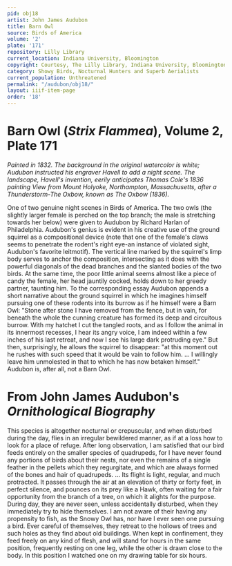 ```yaml
---
pid: obj18
artist: John James Audubon
title: Barn Owl
source: Birds of America
volume: '2'
plate: '171'
repository: Lilly Library
current_location: Indiana University, Bloomington
copyright: Courtesy, The Lilly Library, Indiana University, Bloomington, Indiana
category: Showy Birds, Nocturnal Hunters and Superb Aerialists
current_population: Unthreatened
permalink: "/audubon/obj18/"
layout: iiif-item-page
order: '18'
---
```


# Barn Owl (_Strix Flammea_), Volume 2, Plate 171

_Painted in 1832. The background in the original watercolor is white; Audubon instructed his engraver Havell to add a night scene. The landscape, Havell's invention, eerily anticipates Thomas Cole's 1836 painting View from Mount Holyoke, Northampton, Massachusetts, after a Thunderstorm-The Oxbow, known as The Oxbow (1836)._

One of two genuine night scenes in Birds of America. The two owls (the slightly larger female is perched on the top branch; the male is stretching towards her below) were given to Audubon by Richard Harlan of Philadelphia. Audubon's genius is evident in his creative use of the ground squirrel as a compositional device (note that one of the female's claws seems to penetrate the rodent's right eye-an instance of violated sight, Audubon's favorite leitmotif). The vertical line marked by the squirrel's limp body serves to anchor the composition, intersecting as it does with the powerful diagonals of the dead branches and the slanted bodies of the two birds. At the same time, the poor little animal seems almost like a piece of candy the female, her head jauntily cocked, holds down to her greedy partner, taunting him. To the corresponding essay Audubon appends a short narrative about the ground squirrel in which he imagines himself pursuing one of these rodents into its burrow as if he himself were a Barn Owl: "Stone after stone I have removed from the fence, but in vain, for beneath the whole the cunning creature has formed its deep and circuitous burrow. With my hatchet I cut the tangled roots, and as I follow the animal in its innermost recesses, I hear its angry voice, I am indeed within a few inches of his last retreat, and now I see his large dark protruding eye." But then, surprisingly, he allows the squirrel to disappear: "at this moment out he rushes with such speed that it would be vain to follow him. ... I willingly leave him unmolested in that to which he has now betaken himself." Audubon is, after all, not a Barn Owl.

# From John James Audubon's _Ornithological Biography_

This species is altogether nocturnal or crepuscular, and when disturbed during the day, flies in an irregular bewildered manner, as if at a loss how to look for a place of refuge. After long observation, I am satisfied that our bird feeds entirely on the smaller species of quadrupeds, for I have never found any portions of birds about their nests, nor even the remains of a single feather in the pellets which they regurgitate, and which are always formed of the bones and hair of quadrupeds. ... Its flight is light, regular, and much protracted. It passes through the air at an elevation of thirty or forty feet, in perfect silence, and pounces on its prey like a Hawk, often waiting for a fair opportunity from the branch of a tree, on which it alights for the purpose. During day, they are never seen, unless accidentally disturbed, when they immediately try to hide themselves. I am not aware of their having any propensity to fish, as the Snowy Owl has, nor have I ever seen one pursuing a bird. Ever careful of themselves, they retreat to the hollows of trees and such holes as they find about old buildings. When kept in confinement, they feed freely on any kind of flesh, and will stand for hours in the same position, frequently resting on one leg, while the other is drawn close to the body. In this position I watched one on my drawing table for six hours.

